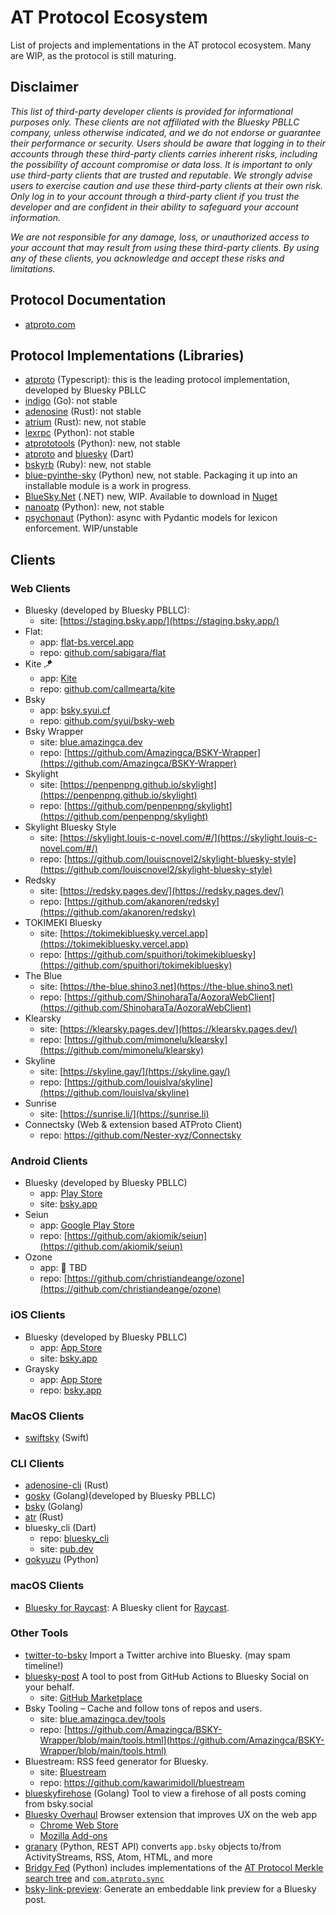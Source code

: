 # AT Protocol Ecosystem

List of projects and implementations in the AT protocol ecosystem. Many are WIP, as the protocol is still maturing.

## Disclaimer

*This list of third-party developer clients is provided for informational purposes only. These clients are not affiliated with the Bluesky PBLLC company, unless otherwise indicated, and we do not endorse or guarantee their performance or security. Users should be aware that logging in to their accounts through these third-party clients carries inherent risks, including the possibility of account compromise or data loss. It is important to only use third-party clients that are trusted and reputable. We strongly advise users to exercise caution and use these third-party clients at their own risk. Only log in to your account through a third-party client if you trust the developer and are confident in their ability to safeguard your account information.*

*We are not responsible for any damage, loss, or unauthorized access to your account that may result from using these third-party clients. By using any of these clients, you acknowledge and accept these risks and limitations.*

## Protocol Documentation

- [atproto.com](https://atproto.com/docs)

## Protocol Implementations (Libraries)

- [atproto](https://github.com/bluesky-social/atproto) (Typescript): this is the leading protocol implementation, developed by Bluesky PBLLC
- [indigo](https://github.com/bluesky-social/indigo) (Go): not stable
- [adenosine](https://gitlab.com/bnewbold/adenosine) (Rust): not stable
- [atrium](https://github.com/sugyan/atrium) (Rust): new, not stable
- [lexrpc](https://github.com/snarfed/lexrpc) (Python): not stable
- [atprototools](https://github.com/ianklatzco/atprototools) (Python): new, not stable
- [atproto](https://github.com/myConsciousness/atproto.dart/tree/main/packages/atproto) and [bluesky](https://github.com/myConsciousness/atproto.dart/tree/main/packages/bluesky) (Dart)
- [bskyrb](https://github.com/ShreyanJain9/bskyrb) (Ruby): new, not stable
- [blue-pyinthe-sky](https://github.com/robcerda/blue-pyinthe-sky) (Python) new, not stable. Packaging it up into an installable module is a work in progress. 
- [BlueSky.Net](https://github.com/dariogriffo/bluesky-net) (.NET) new, WIP. Available to download in [Nuget](https://www.nuget.org/packages/Bluesky.Net/)
- [nanoatp](https://github.com/susumuota/nanoatp) (Python): new, not stable
- [psychonaut](https://github.com/jbn/psychonaut) (Python): async with Pydantic models for lexicon enforcement. WIP/unstable

## Clients

### Web Clients

- Bluesky (developed by Bluesky PBLLC):
  - site: [https://staging.bsky.app/](https://staging.bsky.app/)
- Flat:
  - app: [flat-bs.vercel.app](https://flat-bs.vercel.app)
  - repo: [github.com/sabigara/flat](https://github.com/sabigara/flat)
- Kite 🪁
  - app: [Kite](https://kite.black)
  - repo: [github.com/callmearta/kite](https://github.com/callmearta/kite)
- Bsky
  - app: [bsky.syui.cf](https://bsky.syui.cf)
  - repo: [github.com/syui/bsky-web](https://github.com/syui/bsky-web)
- Bsky Wrapper
  - site: [blue.amazingca.dev](https://blue.amazingca.dev)
  - repo: [https://github.com/Amazingca/BSKY-Wrapper](https://github.com/Amazingca/BSKY-Wrapper)
- Skylight
  - site: [https://penpenpng.github.io/skylight](https://penpenpng.github.io/skylight)
  - repo: [https://github.com/penpenpng/skylight](https://github.com/penpenpng/skylight)
- Skylight Bluesky Style
  - site: [https://skylight.louis-c-novel.com/#/](https://skylight.louis-c-novel.com/#/)
  - repo: [https://github.com/louiscnovel2/skylight-bluesky-style](https://github.com/louiscnovel2/skylight-bluesky-style)
- Redsky
  - site: [https://redsky.pages.dev/](https://redsky.pages.dev/)
  - repo: [https://github.com/akanoren/redsky](https://github.com/akanoren/redsky)
- TOKIMEKI Bluesky
  - site: [https://tokimekibluesky.vercel.app](https://tokimekibluesky.vercel.app)
  - repo: [https://github.com/spuithori/tokimekibluesky](https://github.com/spuithori/tokimekibluesky)
- The Blue
  - site: [https://the-blue.shino3.net](https://the-blue.shino3.net)
  - repo: [https://github.com/ShinoharaTa/AozoraWebClient](https://github.com/ShinoharaTa/AozoraWebClient)
- Klearsky
  - site: [https://klearsky.pages.dev/](https://klearsky.pages.dev/)
  - repo: [https://github.com/mimonelu/klearsky](https://github.com/mimonelu/klearsky)
- Skyline
  - site: [https://skyline.gay/](https://skyline.gay/)
  - repo: [https://github.com/louislva/skyline](https://github.com/louislva/skyline)
- Sunrise
  - site: [https://sunrise.li/](https://sunrise.li)
- Connectsky (Web & extension based ATProto Client)
  - repo: https://github.com/Nester-xyz/Connectsky

### Android Clients

- Bluesky (developed by Bluesky PBLLC)
  - app: [Play Store](https://play.google.com/store/apps/details?id=xyz.blueskyweb.app&hl=en_US)
  - site: [bsky.app](https://bsky.app)
- Seiun
  - app: [Google Play Store](https://play.google.com/store/apps/details?id=io.github.akiomik.seiun)
  - repo: [https://github.com/akiomik/seiun](https://github.com/akiomik/seiun)
- Ozone
  - app: 🚧 TBD
  - repo: [https://github.com/christiandeange/ozone](https://github.com/christiandeange/ozone)

### iOS Clients

- Bluesky (developed by Bluesky PBLLC)
  - app: [App Store](https://apps.apple.com/us/app/bluesky-social/id6444370199)
  - site: [bsky.app](https://bsky.app)
- Graysky
  - app: [App Store](https://testflight.apple.com/join/8Q1M4gwt)
  - repo: [bsky.app](https://github.com/mozzius/graysky)

### MacOS Clients

- [swiftsky](https://github.com/rmcan/swiftsky) (Swift)

### CLI Clients

- [adenosine-cli](https://gitlab.com/bnewbold/adenosine/-/blob/main/adenosine-cli/README.md) (Rust)
- [gosky](https://github.com/bluesky-social/indigo/tree/main/cmd/gosky) (Golang)(developed by Bluesky PBLLC)
- [bsky](https://github.com/mattn/bsky) (Golang)
- [atr](https://github.com/syui/atr) (Rust)
- bluesky_cli (Dart)
  - repo: [bluesky_cli](https://github.com/myConsciousness/atproto.dart/tree/main/packages/bluesky_cli)
  - site: [pub.dev](https://pub.dev/packages/bluesky_cli)
- [gokyuzu](https://github.com/kiliczsh/gokyuzu) (Python)

### macOS Clients
- [Bluesky for Raycast](https://www.raycast.com/dharamkapila/bluesky): A Bluesky client for [Raycast](https://www.raycast.com).

### Other Tools

- [twitter-to-bsky](https://github.com/ianklatzco/twitter-to-bsky) Import a Twitter archive into Bluesky. (may spam timeline!)
- [bluesky-post](https://github.com/myConsciousness/atproto.dart/tree/main/packages/bluesky_post) A tool to post from GitHub Actions to Bluesky Social on your behalf.
  - site: [GitHub Marketplace](https://github.com/marketplace/actions/send-bluesky-post)
- Bsky Tooling – Cache and follow tons of repos and users.
  - site: [blue.amazingca.dev/tools](https://blue.amazingca.dev/tools)
  - repo: [https://github.com/Amazingca/BSKY-Wrapper/blob/main/tools.html](https://github.com/Amazingca/BSKY-Wrapper/blob/main/tools.html)
- Bluestream: RSS feed generator for Bluesky.
  - site: [Bluestream](https://bluestream.deno.dev/)
  - repo: https://github.com/kawarimidoll/bluestream
- [blueskyfirehose](https://github.com/CharlesDardaman/blueskyfirehose) (Golang) Tool to view a firehose of all posts coming from bsky.social
- [Bluesky Overhaul](https://github.com/xenohunter/bluesky-overhaul) Browser extension that improves UX on the web app
  - [Chrome Web Store](https://chrome.google.com/webstore/detail/bluesky-overhaul/cllpkmbebfmadmkkpplnaaffnhjjpgbi)
  - [Mozilla Add-ons](https://addons.mozilla.org/en-US/firefox/addon/bluesky-overhaul/)
- [granary](https://granary.io/) (Python, REST API) converts `app.bsky` objects to/from ActivityStreams, RSS, Atom, HTML, and more
- [Bridgy Fed](https://fed.brid.gy/) (Python) includes implementations of the [AT Protocol Merkle search tree](https://github.com/snarfed/bridgy-fed/blob/main/atproto_mst.py) and [`com.atproto.sync`](https://github.com/snarfed/bridgy-fed/blob/main/atproto.py)
- [bsky-link-preview](https://github.com/capjamesg/bsky-link-preview): Generate an embeddable link preview for a Bluesky post.
